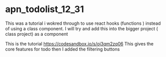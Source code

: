 # apn_todolist_12_31

This was a tutorial i wokred through to use react hooks (functions ) instead of using a class component. 
I will try and add this into the bigger project ( class project) as a component 

This is the tutorial
https://codesandbox.io/s/oj3qm2zq06
This gives the core features for todo then I added the filtering buttons

